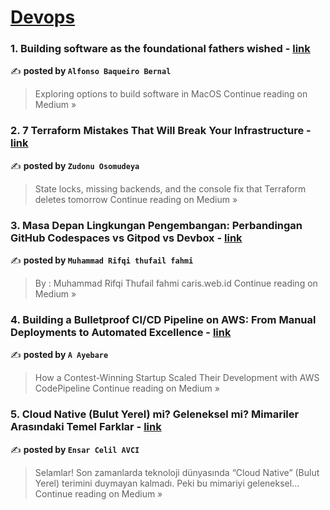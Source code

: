 
<h1><a href=https://medium.com/tag/devops/recommended target="_blank" rel="noopener noreferrer">Devops</a></h1>
<h3>1. Building software as the foundational fathers wished - <a href="https://medium.com/@abaqueiro/building-software-as-the-foundational-fathers-wished-6db259abec68?source=rss------devops-5" target="_blank" rel="noopener noreferrer">link</a></h3>

✍️ **posted by `Alfonso Baqueiro Bernal`**

<blockquote>Exploring options to build software in MacOS
Continue reading on Medium »</blockquote>

<h3>2. 7 Terraform Mistakes That Will Break Your Infrastructure - <a href="https://medium.com/@osomudeyazudonu/7-terraform-mistakes-that-will-break-your-infrastructure-f3178a43e2fa?source=rss------devops-5" target="_blank" rel="noopener noreferrer">link</a></h3>

✍️ **posted by `Zudonu Osomudeya`**

<blockquote>State locks, missing backends, and the console fix that Terraform deletes tomorrow
Continue reading on Medium »</blockquote>

<h3>3. Masa Depan Lingkungan Pengembangan: Perbandingan GitHub Codespaces vs Gitpod vs Devbox - <a href="https://medium.com/@muhammadrifqi1719/masa-depan-lingkungan-pengembangan-perbandingan-github-codespaces-vs-gitpod-vs-devbox-ce94a6d9503a?source=rss------devops-5" target="_blank" rel="noopener noreferrer">link</a></h3>

✍️ **posted by `Muhammad Rifqi thufail fahmi`**

<blockquote>By : Muhammad Rifqi Thufail fahmi
caris.web.id
Continue reading on Medium »</blockquote>

<h3>4. Building a Bulletproof CI/CD Pipeline on AWS: From Manual Deployments to Automated Excellence - <a href="https://medium.com/@a.ayebare44/building-a-bulletproof-ci-cd-pipeline-on-aws-from-manual-deployments-to-automated-excellence-c8571e30b8f7?source=rss------devops-5" target="_blank" rel="noopener noreferrer">link</a></h3>

✍️ **posted by `A Ayebare`**

<blockquote>How a Contest-Winning Startup Scaled Their Development with AWS CodePipeline
Continue reading on Medium »</blockquote>

<h3>5. Cloud Native (Bulut Yerel) mi? Geleneksel mi? Mimariler Arasındaki Temel Farklar - <a href="https://celilensar.medium.com/cloud-native-bulut-yerel-mi-geleneksel-mi-mimariler-aras%C4%B1ndaki-temel-farklar-4f8d97fb3ca0?source=rss------devops-5" target="_blank" rel="noopener noreferrer">link</a></h3>

✍️ **posted by `Ensar Celil AVCI`**

<blockquote>Selamlar! Son zamanlarda teknoloji dünyasında “Cloud Native” (Bulut Yerel) terimini duymayan kalmadı. Peki bu mimariyi geleneksel…
Continue reading on Medium »</blockquote>

